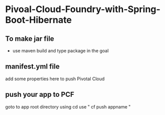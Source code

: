 # Pivoal-Cloud-Foundry-with-Spring-Boot-Hibernate

## To make jar file 
- use maven build and type package in the goal 

## manifest.yml file
add some properties here to push Pivotal Cloud

## push your app  to PCF 
goto to app root directory using cd 
use " cf push appname "
